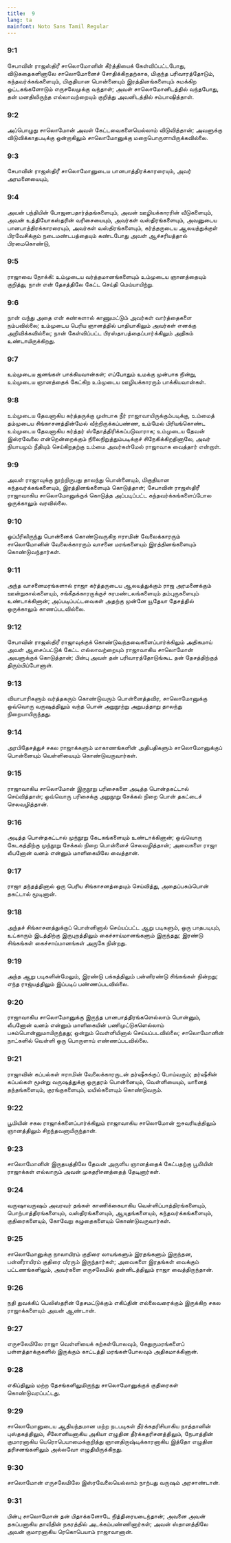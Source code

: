 ```yaml
---
title:  9
lang: ta
mainfont: Noto Sans Tamil Regular
---
```


###  9:1

சேபாவின் ராஜஸ்திரீ சாலொமோனின் கீர்த்தியைக் கேள்விப்பட்டபோது, விடுகதைகளினாலே சாலொமோனைச் சோதிக்கிறதற்காக, மிகுந்த பரிவாரத்தோடும், கந்தவர்க்கங்களையும், மிகுதியான பொன்னையும் இரத்தினங்களையும் சுமக்கிற ஒட்டகங்களோடும் எருசலேமுக்கு வந்தாள்; அவள் சாலொமோனிடத்தில் வந்தபோது, தன் மனதிலிருந்த எல்லாவற்றையும் குறித்து அவனிடத்தில் சம்பாஷித்தாள்.

###  9:2

அப்பொழுது சாலொமோன் அவள் கேட்டவைகளையெல்லாம் விடுவித்தான்; அவளுக்கு விடுவிக்காதபடிக்கு ஒன்றாகிலும் சாலொமோனுக்கு மறைபொருளாயிருக்கவில்லை.

###  9:3

சேபாவின் ராஜஸ்திரீ சாலொமோனுடைய பானபாத்திரக்காரரையும், அவர் அரமனையையும்,

###  9:4

அவன் பந்தியின் போஜனபதார்த்தங்களையும், அவன் ஊழியக்காரரின் வீடுகளையும், அவன் உத்தியோகஸ்தரின் வரிசையையும், அவர்கள் வஸ்திரங்களையும், அவனுடைய பானபாத்திரக்காரரையும், அவர்கள் வஸ்திரங்களையும், கர்த்தருடைய ஆலயத்துக்குள் பிரவேசிக்கும் நடைமண்டபத்தையும் கண்டபோது அவள் ஆச்சரியத்தால் பிரமைகொண்டு,

###  9:5

ராஜாவை நோக்கி: உம்முடைய வர்த்தமானங்களையும் உம்முடைய ஞானத்தையும் குறித்து, நான் என் தேசத்திலே கேட்ட செய்தி மெய்யாயிற்று.

###  9:6

நான் வந்து அதை என் கண்களால் காணுமட்டும் அவர்கள் வார்த்தைகளை நம்பவில்லை; உம்முடைய பெரிய ஞானத்தில் பாதியாகிலும் அவர்கள் எனக்கு அறிவிக்கவில்லை; நான் கேள்விப்பட்ட பிரஸ்தாபத்தைப்பார்க்கிலும் அதிகம் உண்டாயிருக்கிறது.

###  9:7

உம்முடைய ஜனங்கள் பாக்கியவான்கள்; எப்போதும் உமக்கு முன்பாக நின்று, உம்முடைய ஞானத்தைக் கேட்கிற உம்முடைய ஊழியக்காரரும் பாக்கியவான்கள்.

###  9:8

உம்முடைய தேவனாகிய கர்த்தருக்கு முன்பாக நீர் ராஜாவாயிருக்கும்படிக்கு, உம்மைத் தம்முடைய சிங்காசனத்தின்மேல் வீற்றிருக்கப்பண்ண, உம்மேல் பிரியங்கொண்ட உம்முடைய தேவனாகிய கர்த்தர் ஸ்தோத்திரிக்கப்படுவாராக; உம்முடைய தேவன் இஸ்ரவேலை என்றென்றைக்கும் நிலைநிறுத்தும்படிக்குச் சிநேகிக்கிறதினாலே, அவர் நியாயமும் நீதியும் செய்கிறதற்கு உம்மை அவர்கள்மேல் ராஜாவாக வைத்தார் என்றாள்.

###  9:9

அவள் ராஜாவுக்கு நூற்றிருபது தாலந்து பொன்னையும், மிகுதியான கந்தவர்க்கங்களையும், இரத்தினங்களையும் கொடுத்தாள்; சேபாவின் ராஜஸ்திரீ ராஜாவாகிய சாலொமோனுக்குக் கொடுத்த அப்படிப்பட்ட கந்தவர்க்கங்களைப்போல ஒருக்காலும் வரவில்லை.

###  9:10

ஓப்பீரிலிருந்து பொன்னைக் கொண்டுவருகிற ஈராமின் வேலைக்காரரும் சாலொமோனின் வேலைக்காரரும் வாசனை மரங்களையும் இரத்தினங்களையும் கொண்டுவந்தார்கள்.

###  9:11

அந்த வாசனைமரங்களால் ராஜா கர்த்தருடைய ஆலயத்துக்கும் ராஜ அரமனைக்கும் ஊன்றுகால்களையும், சங்கீதக்காரருக்குச் சுரமண்டலங்களையும் தம்புருகளையும் உண்டாக்கினான்; அப்படிப்பட்டவைகள் அதற்கு முன்னே யூதேயா தேசத்தில் ஒருக்காலும் காணப்படவில்லை.

###  9:12

சேபாவின் ராஜஸ்திரீ ராஜாவுக்குக் கொண்டுவந்தவைகளைப்பார்க்கிலும் அதிகமாய் அவள் ஆசைப்பட்டுக் கேட்ட எல்லாவற்றையும் ராஜாவாகிய சாலொமோன் அவளுக்குக் கொடுத்தான்; பின்பு அவள் தன் பரிவாரத்தோடுங்கூட தன் தேசத்திற்குத் திரும்பிப்போனாள்.

###  9:13

வியாபாரிகளும் வர்த்தகரும் கொண்டுவரும் பொன்னைத்தவிர, சாலொமோனுக்கு ஒவ்வொரு வருஷத்திலும் வந்த பொன் அறுநூற்று அறுபத்தாறு தாலந்து நிறையாயிருந்தது.

###  9:14

அரபிதேசத்துச் சகல ராஜாக்களும் மாகாணங்களின் அதிபதிகளும் சாலொமோனுக்குப் பொன்னையும் வெள்ளியையும் கொண்டுவருவார்கள்.

###  9:15

ராஜாவாகிய சாலொமோன் இருநூறு பரிசைகளை அடித்த பொன்தகட்டால் செய்வித்தான்; ஒவ்வொரு பரிசைக்கு அறுநூறு சேக்கல் நிறை பொன் தகட்டைச் செலவழித்தான்.

###  9:16

அடித்த பொன்தகட்டால் முந்நூறு கேடகங்களையும் உண்டாக்கினான்; ஒவ்வொரு கேடகத்திற்கு முந்நூறு சேக்கல் நிறை பொன்னைச் செலவழித்தான்; அவைகளை ராஜா லீபனோன் வனம் என்னும் மாளிகையிலே வைத்தான்.

###  9:17

ராஜா தந்தத்தினால் ஒரு பெரிய சிங்காசனத்தையும் செய்வித்து, அதைப்பசும்பொன் தகட்டால் மூடினான்.

###  9:18

அந்தச் சிங்காசனத்துக்குப் பொன்னினால் செய்யப்பட்ட ஆறு படிகளும், ஒரு பாதபடியும், உட்காரும் இடத்திற்கு இருபுறத்திலும் கைச்சாய்மானங்களும் இருந்தது; இரண்டு சிங்கங்கள் கைச்சாய்மானங்கள் அருகே நின்றது.

###  9:19

அந்த ஆறு படிகளின்மேலும், இரண்டு பக்கத்திலும் பன்னிரண்டு சிங்கங்கள் நின்றது; எந்த ராஜ்யத்திலும் இப்படிப் பண்ணப்படவில்லை.

###  9:20

ராஜாவாகிய சாலொமோனுக்கு இருந்த பானபாத்திரங்களெல்லாம் பொன்னும், லீபனோன் வனம் என்னும் மாளிகையின் பணிமுட்டுகளெல்லாம் பசும்பொன்னுமாயிருந்தது; ஒன்றும் வெள்ளியினால் செய்யப்படவில்லை; சாலொமோனின் நாட்களில் வெள்ளி ஒரு பொருளாய் எண்ணப்படவில்லை.

###  9:21

ராஜாவின் கப்பல்கள் ஈராமின் வேலைக்காரருடன் தர்ஷீசுக்குப் போய்வரும்; தர்ஷீசின் கப்பல்கள் மூன்று வருஷத்துக்கு ஒருதரம் பொன்னையும், வெள்ளியையும், யானைத் தந்தங்களையும், குரங்குகளையும், மயில்களையும் கொண்டுவரும்.

###  9:22

பூமியின் சகல ராஜாக்களைப்பார்க்கிலும் ராஜாவாகிய சாலொமோன் ஐசுவரியத்திலும் ஞானத்திலும் சிறந்தவனாயிருந்தான்.

###  9:23

சாலொமோனின் இருதயத்திலே தேவன் அருளிய ஞானத்தைக் கேட்பதற்கு பூமியின் ராஜாக்கள் எல்லாரும் அவன் முகதரிசனத்தைத் தேடினார்கள்.

###  9:24

வருஷாவருஷம் அவரவர் தங்கள் காணிக்கையாகிய வெள்ளிப்பாத்திரங்களையும், பொற்பாத்திரங்களையும், வஸ்திரங்களையும், ஆயுதங்களையும், கந்தவர்க்கங்களையும், குதிரைகளையும், கோவேறு கழுதைகளையும் கொண்டுவருவார்கள்.

###  9:25

சாலொமோனுக்கு நாலாயிரம் குதிரை லாயங்களும் இரதங்களும் இருந்தன, பன்னீராயிரம் குதிரை வீரரும் இருந்தார்கள்; அவைகளை இரதங்கள் வைக்கும் பட்டணங்களிலும், அவர்களை எருசலேமில் தன்னிடத்திலும் ராஜா வைத்திருந்தான்.

###  9:26

நதி துவக்கிப் பெலிஸ்தரின் தேசமட்டுக்கும் எகிப்தின் எல்லைவரைக்கும் இருக்கிற சகல ராஜாக்களையும் அவன் ஆண்டான்.

###  9:27

எருசலேமிலே ராஜா வெள்ளியைக் கற்கள்போலவும், கேதுருமரங்களைப் பள்ளத்தாக்குகளில் இருக்கும் காட்டத்தி மரங்கள்போலவும் அதிகமாக்கினான்.

###  9:28

எகிப்திலும் மற்ற தேசங்களிலுமிருந்து சாலொமோனுக்குக் குதிரைகள் கொண்டுவரப்பட்டது.

###  9:29

சாலொமோனுடைய ஆதியந்தமான மற்ற நடபடிகள் தீர்க்கதரிசியாகிய நாத்தானின் புஸ்தகத்திலும், சீலோனியனாகிய அகியா எழுதின தீர்க்கதரிசனத்திலும், நேபாத்தின் குமாரனாகிய யெரொபெயாமைக்குறித்து ஞானதிருஷ்டிக்காரனாகிய இத்தோ எழுதின தரிசனங்களிலும் அல்லவோ எழுதியிருக்கிறது.

###  9:30

சாலொமோன் எருசலேமிலே இஸ்ரவேலையெல்லாம் நாற்பது வருஷம் அரசாண்டான்.

###  9:31

பின்பு சாலொமோன் தன் பிதாக்களோடே நித்திரையடைந்தான்; அவனை அவன் தகப்பனாகிய தாவீதின் நகரத்தில் அடக்கம்பண்ணினார்கள்; அவன் ஸ்தானத்திலே அவன் குமாரனாகிய ரெகொபெயாம் ராஜாவானான்.

